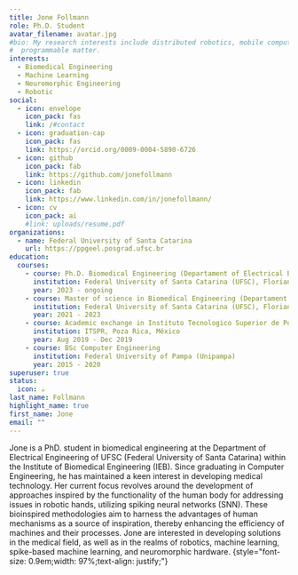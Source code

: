 ```yaml
---
title: Jone Follmann
role: Ph.D. Student
avatar_filename: avatar.jpg
#bio: My research interests include distributed robotics, mobile computing and
#  programmable matter.
interests:
  - Biomedical Engineering
  - Machine Learning
  - Neuromorphic Engineering
  - Robotic
social:
  - icon: envelope
    icon_pack: fas
    link: /#contact
  - icon: graduation-cap
    icon_pack: fas
    link: https://orcid.org/0009-0004-5890-6726
  - icon: github
    icon_pack: fab
    link: https://github.com/jonefollmann
  - icon: linkedin
    icon_pack: fab
    link: https://www.linkedin.com/in/jonefollmann/
  - icon: cv
    icon_pack: ai
    #link: uploads/resume.pdf
organizations:
  - name: Federal University of Santa Catarina
    url: https://ppgeel.posgrad.ufsc.br
education:
  courses:
    - course: Ph.D. Biomedical Engineering (Departament of Electrical Engineering)
      institution: Federal University of Santa Catarina (UFSC), Florianópolis, Brazil
      year: 2023 - ongoing
    - course: Master of science in Biomedical Engineering (Departament of Electrical Engineering) 
      institution: Federal University of Santa Catarina (UFSC), Florianópolis, Brazil
      year: 2021 - 2023
    - course: Academic exchange in Instituto Tecnologico Superior de Poza Rica (ITSPR)
      institution: ITSPR, Poza Rica, México
      year: Aug 2019 - Dec 2019
    - course: BSc Computer Engineering
      institution: Federal University of Pampa (Unipampa)
      year: 2015 - 2020
superuser: true
status:
  icon: ☕️
last_name: Follmann
highlight_name: true
first_name: Jone
email: ""
---
```


Jone is a PhD. student in biomedical engineering at the Department of Electrical Engineering of UFSC (Federal University of Santa Catarina) within the Institute of Biomedical Engineering (IEB). Since graduating in Computer Engineering, he has maintained a keen interest in developing medical technology. Her current focus revolves around the development of approaches inspired by the functionality of the human body for addressing issues in robotic hands, utilizing spiking neural networks (SNN). These bioinspired methodologies aim to harness the advantages of human mechanisms as a source of inspiration, thereby enhancing the efficiency of machines and their processes. Jone are interested in developing solutions in the medical field, as well as in the realms of robotics, machine learning, spike-based machine learning, and neuromorphic hardware.
{style="font-size: 0.9em;width: 97%;text-align: justify;"}

